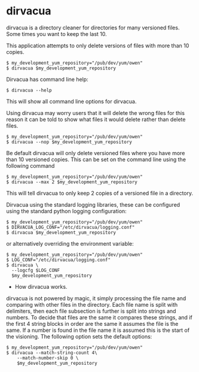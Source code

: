 dirvacua
========

dirvacua is a directory cleaner for directories for many versioned files. Some times you want to keep the last 10.

This application attempts to only delete versions of files with more than 10 copies.


    $ my_development_yum_repository="/pub/dev/yum/owen"
    $ dirvacua $my_development_yum_repository

Dirvacua has command line help:

    $ dirvacua --help

This will show all command line options for dirvacua.

Using dirvacua may worry users that it will delete the wrong files for this 
reason it can be told to show what files it would delete rather than delete 
files.

    $ my_development_yum_repository="/pub/dev/yum/owen"
    $ dirvacua --nop $my_development_yum_repository

Be default dirvacua will only delete versioned files where you have more than 10
versioned copies. This can be set on the command line using the following command

    $ my_development_yum_repository="/pub/dev/yum/owen"
    $ dirvacua --max 2 $my_development_yum_repository

This will tell dirvacua to only keep 2 copies of a versioned file in a directory.

Dirvacua using the standard logging libraries, these can be configured using the
standard python logging configuration:

    $ my_development_yum_repository="/pub/dev/yum/owen"
    $ DIRVACUA_LOG_CONF="/etc/dirvacua/logging.conf"
    $ dirvacua $my_development_yum_repository

or alternatively overriding the environment variable:

    $ my_development_yum_repository="/pub/dev/yum/owen"
    $ LOG_CONF="/etc/dirvacua/logging.conf"
    $ dirvacua \
      --logcfg $LOG_CONF
      $my_development_yum_repository

* How dirvacua works.

dirvacua is not powered by magic, it simply processing the file name and 
comparing with other files in the directory. Each file name is split with 
delimiters, then each file subsection is further is split into strings and 
numbers. To decide that files are the same it compares these strings, and if the
first 4 string blocks in order are the same it assumes the file is the same. If 
a number is found in the file name it is assumed this is the start of the 
visioning. The following option sets the default options:

    $ my_development_yum_repository="/pub/dev/yum/owen"
    $ dirvacua --match-string-count 4\
        --match-number-skip 0 \
        $my_development_yum_repository
